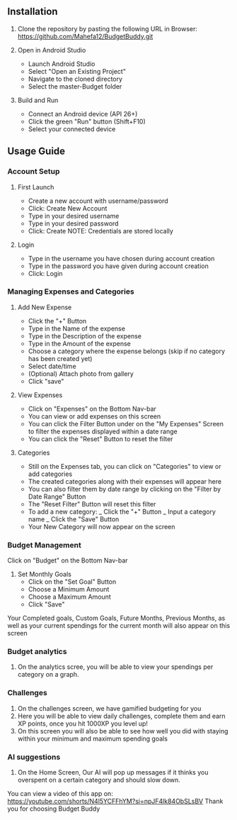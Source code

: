 ## Installation
1. Clone the repository by pasting the following URL in Browser:
   https://github.com/Mahefa12/BudgetBuddy.git


2. Open in Android Studio
   - Launch Android Studio
   - Select "Open an Existing Project"
   - Navigate to the cloned directory
   - Select the master-Budget folder

3. Build and Run
   - Connect an Android device (API 26+)
   - Click the green "Run" button (Shift+F10)
   - Select your connected device

## Usage Guide
### Account Setup
1. First Launch 
   - Create a new account with username/password
   - Click: Create New Account
   - Type in your desired username
   - Type in your desired password
   - Click: Create
NOTE: Credentials are stored locally

2. Login
   - Type in the username you have chosen during account creation
   - Type in the password you have given during account creation
   - Click: Login

### Managing Expenses and Categories
1. Add New Expense
   - Click the "+" Button
   - Type in the Name of the expense
   - Type in the Description of the expense
   - Type in the Amount of the expense
   - Choose a category where the expense belongs (skip if no category has been created yet)
   - Select date/time
   - (Optional) Attach photo from gallery
   - Click "save"

2. View Expenses
   - Click on "Expenses" on the Bottom Nav-bar
   - You can view or add expenses on this screen
   - You can click the Filter Button under on the "My Expenses" Screen to filter the expenses displayed within a date range
   - You can click the "Reset" Button to reset the filter

3. Categories
   - Still on the Expenses tab, you can click on "Categories" to view or add categories
   - The created categories along with their expenses will appear here
   - You can also filter them by date range by clicking on the "Filter by Date Range" Button
   - The "Reset Filter" Button will reset this filter
   - To add a new category: _ Click the "+" Button
                            _ Input a category name
                            _ Click the "Save" Button
   - Your New Category will now appear on the screen

### Budget Management
Click on "Budget" on the Bottom Nav-bar
1. Set Monthly Goals
   - Click on the "Set Goal" Button
   - Choose a Minimum Amount
   - Choose a Maximum Amount
   - Click "Save"

Your Completed goals, Custom Goals, Future Months, Previous Months, as well as your current spendings for the current month will also appear on this screen

### Budget analytics
1. On the analytics scree, you will be able to view your spendings per category on a graph.

### Challenges
1. On the challenges screen, we have gamified budgeting for you
2. Here you will be able to view daily challenges, complete them and earn XP points, once you hit 1000XP you level up!
3. On this screen you will also be able to see how well you did with staying within your minimum and maximum spending goals

### AI suggestions
1. On the Home Screen, Our AI will pop up messages if it thinks you overspent on a certain category and should slow down.

You can view a video of this app on: https://youtube.com/shorts/N4l5YCFFhYM?si=npJF4lk84ObSLsBV
Thank you for choosing Budget Buddy
